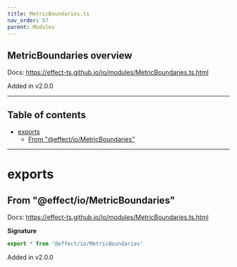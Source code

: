 ```yaml
---
title: MetricBoundaries.ts
nav_order: 57
parent: Modules
---
```


## MetricBoundaries overview

Docs: https://effect-ts.github.io/io/modules/MetricBoundaries.ts.html

Added in v2.0.0

---

<h2 class="text-delta">Table of contents</h2>

- [exports](#exports)
  - [From "@effect/io/MetricBoundaries"](#from-effectiometricboundaries)

---

# exports

## From "@effect/io/MetricBoundaries"

Docs: https://effect-ts.github.io/io/modules/MetricBoundaries.ts.html

**Signature**

```ts
export * from '@effect/io/MetricBoundaries'
```

Added in v2.0.0

